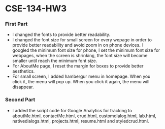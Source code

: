# CSE-134-HW3

### First Part
- I changed the fonts to provide better readability.
- I changed the font size for small screen for every wepage in order to provide better readability and avoid zoom in on phone devices. I googled the minimum font size for phone, I set the minimum font size for webpages, when the screen is shrinking, the font size will become smaller until reach the minimum font size. 
- For AboutMe page, I reset the margin for boxes to provide better aesthetics. 
- For small screen, I added hambergur menu in homepage. When you click it, the menu will pop up. When you click it again, the menu will disappear.

### Second Part
- I added the script code for Google Analytics for tracking to aboutMe.html, contactMe.html, crud.html, customdialog.html, lab.html, nativedialogs.html, projects.html, resume.html and styledcrud.html. 
